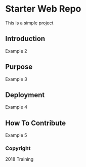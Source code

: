 # Starter Web Repo

This is a simple project

## Introduction

Example 2

## Purpose

Example 3

## Deployment

Example 4

## How To Contribute

Example 5

### Copyright

2018 Training